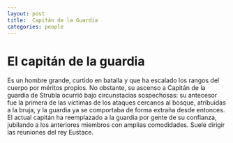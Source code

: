 ```yaml
---
layout: post
title:  Capitán de la Guardia
categories: people
---
```

# El capitán de la guardia
Es un hombre grande, curtido en batalla y que ha escalado los rangos del cuerpo por méritos propios. No obstante, su ascenso a Capitán de la guardia de Strubla ocurrió bajo circunstacias sospechosas: su antecesor fue la primera de las víctimas de los ataques cercanos al bosque, atribuidas a la bruja, y la guardia ya se comportaba de forma extraña desde entonces. El actual capitán ha reemplazado a la guardia por gente de su confianza, jubilando a los anteriores miembros con amplias comodidades. Suele dirigir las reuniones del rey Eustace.